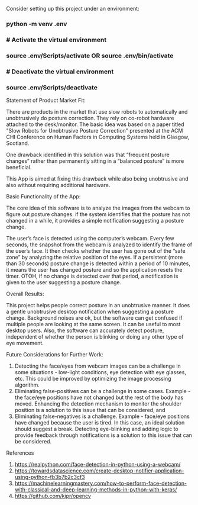 Consider setting up this project under an environment:

### python -m venv .env
### 
### # Activate the virtual environment
### source .env/Scripts/activate OR source .env/bin/activate 
### # Deactivate the virtual environment
### source .env/Scripts/deactivate

Statement of Product Market Fit:

There are products in the market that use slow robots to automatically and unobtrusively do posture correction. They rely on co-robot hardware attached to the desk/monitor. The basic idea was based on a paper titled "Slow Robots for Unobtrusive Posture Correction" presented at the ACM CHI Conference on Human Factors in Computing Systems held in Glasgow, Scotland. 

One drawback identified in this solution was that “frequent posture changes” rather than permanently sitting in a “balanced posture” is more beneficial. 

This App is aimed at fixing this drawback while also being unobtrusive and also without requiring additional hardware. 

Basic Functionality of the App:

The core idea of this software is to analyze the images from the webcam to figure out posture changes. if the system identifies that the posture has not changed in a while, it provides a simple notification suggesting a posture change. 

The user’s face is detected using the computer’s webcam. Every few seconds, the snapshot from the webcam is analyzed to identify the frame of the user’s face. It then checks whether the user has gone out of the “safe zone” by analyzing the relative position of the eyes. If a persistent (more than 30 seconds) posture change is detected within a period of 10 minutes, it means the user has changed posture and so the application resets the timer. OTOH, if no change is detected over that period, a notification is given to the user suggesting a posture change. 

Overall Results: 

This project helps people correct posture in an unobtrusive manner. It does a gentle unobtrusive desktop notification when suggesting a posture change. Background noises are ok, but the software can get confused if multiple people are looking at the same screen. It can be useful to most desktop users. Also, the software can accurately detect posture, independent of whether the person is blinking or doing any other type of eye movement.

Future Considerations for Further Work: 

1.	Detecting the face/eyes from webcam images can be a challenge in some situations - low-light conditions, eye detection with eye glasses, etc. This could be improved by optimizing the image processing algorithm. 
2.	Eliminating false-positives can be a challenge in some cases. Example - the face/eye positions have not changed but the rest of the body has moved. Enhancing the detection mechanism to monitor the shoulder position is a solution to this issue that can be considered, and 
3.	Eliminating false-negatives is a challenge. Example - face/eye positions have changed because the user is tired. In this case, an ideal solution should suggest a break. Detecting eye-blinking and adding logic to provide feedback through notifications is a solution to this issue that can be considered.

References

1.	https://realpython.com/face-detection-in-python-using-a-webcam/ 
2.	https://towardsdatascience.com/create-desktop-notifier-application-using-python-fb3b7b2c3cf3
3.	https://machinelearningmastery.com/how-to-perform-face-detection-with-classical-and-deep-learning-methods-in-python-with-keras/
4.	https://github.com/kipr/opencv 
